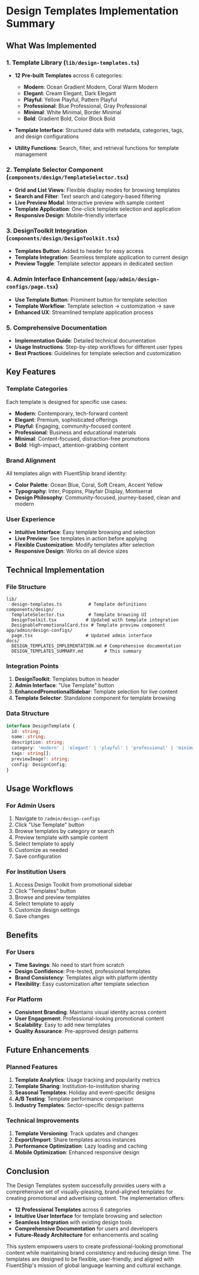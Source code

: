 # Design Templates Implementation Summary

## What Was Implemented

### 1. Template Library (`lib/design-templates.ts`)
- **12 Pre-built Templates** across 6 categories:
  - **Modern**: Ocean Gradient Modern, Coral Warm Modern
  - **Elegant**: Cream Elegant, Dark Elegant
  - **Playful**: Yellow Playful, Pattern Playful
  - **Professional**: Blue Professional, Gray Professional
  - **Minimal**: White Minimal, Border Minimal
  - **Bold**: Gradient Bold, Color Block Bold

- **Template Interface**: Structured data with metadata, categories, tags, and design configurations
- **Utility Functions**: Search, filter, and retrieval functions for template management

### 2. Template Selector Component (`components/design/TemplateSelector.tsx`)
- **Grid and List Views**: Flexible display modes for browsing templates
- **Search and Filter**: Text search and category-based filtering
- **Live Preview Modal**: Interactive preview with sample content
- **Template Application**: One-click template selection and application
- **Responsive Design**: Mobile-friendly interface

### 3. DesignToolkit Integration (`components/design/DesignToolkit.tsx`)
- **Templates Button**: Added to header for easy access
- **Template Integration**: Seamless template application to current design
- **Preview Toggle**: Template selector appears in dedicated section

### 4. Admin Interface Enhancement (`app/admin/design-configs/page.tsx`)
- **Use Template Button**: Prominent button for template selection
- **Template Workflow**: Template selection → customization → save
- **Enhanced UX**: Streamlined template application process

### 5. Comprehensive Documentation
- **Implementation Guide**: Detailed technical documentation
- **Usage Instructions**: Step-by-step workflows for different user types
- **Best Practices**: Guidelines for template selection and customization

## Key Features

### Template Categories
Each template is designed for specific use cases:
- **Modern**: Contemporary, tech-forward content
- **Elegant**: Premium, sophisticated offerings
- **Playful**: Engaging, community-focused content
- **Professional**: Business and educational materials
- **Minimal**: Content-focused, distraction-free promotions
- **Bold**: High-impact, attention-grabbing content

### Brand Alignment
All templates align with FluentShip brand identity:
- **Color Palette**: Ocean Blue, Coral, Soft Cream, Accent Yellow
- **Typography**: Inter, Poppins, Playfair Display, Montserrat
- **Design Philosophy**: Community-focused, journey-based, clean and modern

### User Experience
- **Intuitive Interface**: Easy template browsing and selection
- **Live Preview**: See templates in action before applying
- **Flexible Customization**: Modify templates after selection
- **Responsive Design**: Works on all device sizes

## Technical Implementation

### File Structure
```
lib/
  design-templates.ts          # Template definitions
components/design/
  TemplateSelector.tsx         # Template browsing UI
  DesignToolkit.tsx           # Updated with template integration
  DesignablePromotionalCard.tsx # Template preview component
app/admin/design-configs/
  page.tsx                    # Updated admin interface
docs/
  DESIGN_TEMPLATES_IMPLEMENTATION.md # Comprehensive documentation
  DESIGN_TEMPLATES_SUMMARY.md        # This summary
```

### Integration Points
1. **DesignToolkit**: Templates button in header
2. **Admin Interface**: "Use Template" button
3. **EnhancedPromotionalSidebar**: Template selection for live content
4. **Template Selector**: Standalone component for template browsing

### Data Structure
```typescript
interface DesignTemplate {
  id: string;
  name: string;
  description: string;
  category: 'modern' | 'elegant' | 'playful' | 'professional' | 'minimal' | 'bold';
  tags: string[];
  previewImage?: string;
  config: DesignConfig;
}
```

## Usage Workflows

### For Admin Users
1. Navigate to `/admin/design-configs`
2. Click "Use Template" button
3. Browse templates by category or search
4. Preview template with sample content
5. Select template to apply
6. Customize as needed
7. Save configuration

### For Institution Users
1. Access Design Toolkit from promotional sidebar
2. Click "Templates" button
3. Browse and preview templates
4. Select template to apply
5. Customize design settings
6. Save changes

## Benefits

### For Users
- **Time Savings**: No need to start from scratch
- **Design Confidence**: Pre-tested, professional templates
- **Brand Consistency**: Templates align with platform identity
- **Flexibility**: Easy customization after template selection

### For Platform
- **Consistent Branding**: Maintains visual identity across content
- **User Engagement**: Professional-looking promotional content
- **Scalability**: Easy to add new templates
- **Quality Assurance**: Pre-approved design patterns

## Future Enhancements

### Planned Features
1. **Template Analytics**: Usage tracking and popularity metrics
2. **Template Sharing**: Institution-to-institution sharing
3. **Seasonal Templates**: Holiday and event-specific designs
4. **A/B Testing**: Template performance comparison
5. **Industry Templates**: Sector-specific design patterns

### Technical Improvements
1. **Template Versioning**: Track updates and changes
2. **Export/Import**: Share templates across instances
3. **Performance Optimization**: Lazy loading and caching
4. **Mobile Optimization**: Enhanced responsive design

## Conclusion

The Design Templates system successfully provides users with a comprehensive set of visually-pleasing, brand-aligned templates for creating promotional and advertising content. The implementation offers:

- **12 Professional Templates** across 6 categories
- **Intuitive User Interface** for template browsing and selection
- **Seamless Integration** with existing design tools
- **Comprehensive Documentation** for users and developers
- **Future-Ready Architecture** for enhancements and scaling

This system empowers users to create professional-looking promotional content while maintaining brand consistency and reducing design time. The templates are designed to be flexible, user-friendly, and aligned with FluentShip's mission of global language learning and cultural exchange.
